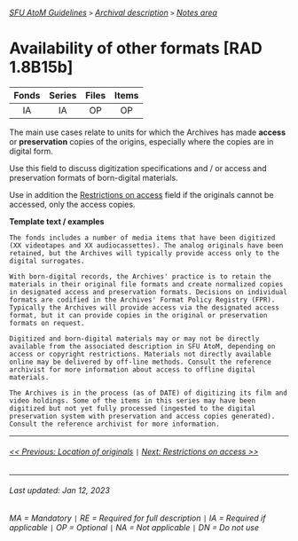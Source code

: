 ###### [SFU AtoM Guidelines](../README.md) `>` [Archival description](overview.md) `>` [Notes area](overview.md#notes-area)

# Availability of other formats [RAD 1.8B15b]
| Fonds 	| Series 	| Files 	| Items 	|
|:-----:	|:------:	|:-----:	|:-----:	|
|   IA    |   IA    |   OP  	|   OP  	|

The main use cases relate to units for which the Archives has made **access** or **preservation** copies of the origins, especially where the copies are in digital form.

Use this field to discuss digitization specifications and / or access and preservation formats of born-digital materials.

Use in addition the [Restrictions on access](restrictions-on-access.md) field if the originals cannot be accessed, only the access copies.

**Template text / examples**

`The fonds includes a number of media items that have been digitized (XX videotapes and XX audiocassettes). The analog originals have been retained, but the Archives will typically provide access only to the digital surrogates.`

`With born-digital records, the Archives' practice is to retain the materials in their original file formats and create normalized copies in designated access and preservation formats. Decisions on individual formats are codified in the Archives' Format Policy Registry (FPR). Typically the Archives will provide access via the designated access format, but it can provide copies in the original or preservation formats on request.`

`Digitized and born-digital materials may or may not be directly available from the associated description in SFU AtoM, depending on access or copyright restrictions. Materials not directly available online may be delivered by off-line methods. Consult the reference archivist for more information about access to offline digital materials.`

`The Archives is in the process (as of DATE) of digitizing its film and video holdings. Some of the items in this series may have been digitized but not yet fully processed (ingested to the digital preservation system with preservation and access copies generated). Consult the reference archivist for more information.`

---
###### [<< Previous: Location of originals](location-of-originals.md) `|` [Next: Restrictions on access >>](restrictions-on-access.md)
---
###### Last updated: Jan 12, 2023
###### MA = Mandatory `|` RE = Required for full description `|` IA = Required if applicable `|` OP = Optional `|` NA = Not applicable `|` DN = Do not use

